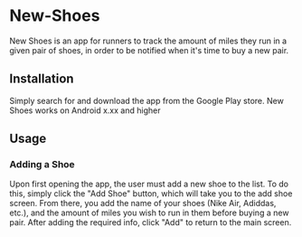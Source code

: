 # New-Shoes
New Shoes is an app for runners to track the amount of miles they run in a given pair of shoes, in order to be notified when it's time to buy a new pair. 

## Installation
Simply search for and download the app from the Google Play store. New Shoes works on Android x.xx and higher

## Usage
### Adding a Shoe
Upon first opening the app, the user must add a new shoe to the list. To do this, simply click the "Add Shoe" button, which will take you to the add shoe screen. From there, you add the name of your shoes (Nike Air, Adiddas, etc.), and the amount of miles you wish to run in them before buying a new pair. After adding the required info, click "Add" to return to the main screen.
